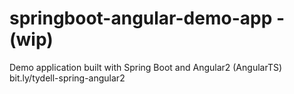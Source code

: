# springboot-angular-demo-app - (wip)

Demo application built with Spring Boot and Angular2 (AngularTS)
bit.ly/tydell-spring-angular2
